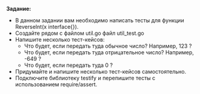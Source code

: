 **Задание:**
- В данном задании вам необходимо написать тесты для функции ReverseInt(x interface{}).
- Создайте рядом с файлом util.go файл util_test.go
- Напишите несколько тест-кейсов:
    - Что будет, если передать туда обычное число? Например, 123 ?
    - Что будет, если передать туда отрицательное число? Например, -649 ?
    - Что будет, если передать туда 0 ?
- Придумайте и напишите несколько тест-кейсов самостоятельно.
- Подключите библиотеку testify и перепишите тесты с использованием require/assert.